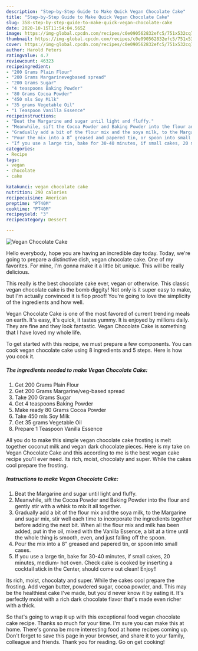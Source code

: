 ```yaml
---
description: "Step-by-Step Guide to Make Quick Vegan Chocolate Cake"
title: "Step-by-Step Guide to Make Quick Vegan Chocolate Cake"
slug: 358-step-by-step-guide-to-make-quick-vegan-chocolate-cake
date: 2020-10-15T11:54:04.565Z
image: https://img-global.cpcdn.com/recipes/c0e090562832efc5/751x532cq70/vegan-chocolate-cake-recipe-main-photo.jpg
thumbnail: https://img-global.cpcdn.com/recipes/c0e090562832efc5/751x532cq70/vegan-chocolate-cake-recipe-main-photo.jpg
cover: https://img-global.cpcdn.com/recipes/c0e090562832efc5/751x532cq70/vegan-chocolate-cake-recipe-main-photo.jpg
author: Harold Peters
ratingvalue: 4.7
reviewcount: 46323
recipeingredient:
- "200 Grams Plain Flour"
- "200 Grams Margarinevegbased spread"
- "200 Grams Sugar"
- "4 teaspoons Baking Powder"
- "80 Grams Cocoa Powder"
- "450 mls Soy Milk"
- "35 grams Vegetable Oil"
- "1 Teaspoon Vanilla Essence"
recipeinstructions:
- "Beat the Margarine and sugar until light and fluffy."
- "Meanwhile, sift the Cocoa Powder and Baking Powder into the flour and gently stir with a whisk to mix it all together."
- "Gradually add a bit of the flour mix and the soya milk, to the Margarine and sugar mix, stir well each time to incorporate the ingredients together before adding the next bit. When all the flour mix and milk has been added, put in the oil, mixed with the Vanilla Essence, a bit at a time until the whole thing is smooth, even, and just falling off the spoon."
- "Pour the mix into a 8” greased and papered tin, or spoon into small cases."
- "If you use a large tin, bake for 30-40 minutes, if small cakes, 20 minutes, medium- hot oven. Check cake is cooked by inserting a cocktail stick in the Center, should come out clean! Enjoy!!"
categories:
- Recipe
tags:
- vegan
- chocolate
- cake

katakunci: vegan chocolate cake 
nutrition: 290 calories
recipecuisine: American
preptime: "PT40M"
cooktime: "PT40M"
recipeyield: "3"
recipecategory: Dessert

---
```



![Vegan Chocolate Cake](https://img-global.cpcdn.com/recipes/c0e090562832efc5/751x532cq70/vegan-chocolate-cake-recipe-main-photo.jpg)

Hello everybody, hope you are having an incredible day today. Today, we're going to prepare a distinctive dish, vegan chocolate cake. One of my favorites. For mine, I'm gonna make it a little bit unique. This will be really delicious.

This really is the best chocolate cake ever, vegan or otherwise. This classic vegan chocolate cake is the bomb diggity! Not only is it super easy to make, but I&#39;m actually convinced it is flop proof! You&#39;re going to love the simplicity of the ingredients and how well.

Vegan Chocolate Cake is one of the most favored of current trending meals on earth. It's easy, it's quick, it tastes yummy. It is enjoyed by millions daily. They are fine and they look fantastic. Vegan Chocolate Cake is something that I have loved my whole life.


To get started with this recipe, we must prepare a few components. You can cook vegan chocolate cake using 8 ingredients and 5 steps. Here is how you cook it.

<!--inarticleads1-->

##### The ingredients needed to make Vegan Chocolate Cake:

1. Get 200 Grams Plain Flour
1. Get 200 Grams Margarine/veg-based spread
1. Take 200 Grams Sugar
1. Get 4 teaspoons Baking Powder
1. Make ready 80 Grams Cocoa Powder
1. Take 450 mls Soy Milk
1. Get 35 grams Vegetable Oil
1. Prepare 1 Teaspoon Vanilla Essence


All you do to make this simple vegan chocolate cake frosting is melt together coconut milk and vegan dark chocolate pieces. Here is my take on Vegan Chocolate Cake and this according to me is the best vegan cake recipe you&#39;ll ever need. Its rich, moist, chocolaty and super. While the cakes cool prepare the frosting. 

<!--inarticleads2-->

##### Instructions to make Vegan Chocolate Cake:

1. Beat the Margarine and sugar until light and fluffy.
1. Meanwhile, sift the Cocoa Powder and Baking Powder into the flour and gently stir with a whisk to mix it all together.
1. Gradually add a bit of the flour mix and the soya milk, to the Margarine and sugar mix, stir well each time to incorporate the ingredients together before adding the next bit. When all the flour mix and milk has been added, put in the oil, mixed with the Vanilla Essence, a bit at a time until the whole thing is smooth, even, and just falling off the spoon.
1. Pour the mix into a 8” greased and papered tin, or spoon into small cases.
1. If you use a large tin, bake for 30-40 minutes, if small cakes, 20 minutes, medium- hot oven. Check cake is cooked by inserting a cocktail stick in the Center, should come out clean! Enjoy!!


Its rich, moist, chocolaty and super. While the cakes cool prepare the frosting. Add vegan butter, powdered sugar, cocoa powder, and. This may be the healthiest cake I&#39;ve made, but you&#39;d never know it by eating it. It&#39;s perfectly moist with a rich dark chocolate flavor that&#39;s made even richer with a thick. 

So that's going to wrap it up with this exceptional food vegan chocolate cake recipe. Thanks so much for your time. I'm sure you can make this at home. There's gonna be more interesting food at home recipes coming up. Don't forget to save this page in your browser, and share it to your family, colleague and friends. Thank you for reading. Go on get cooking!
